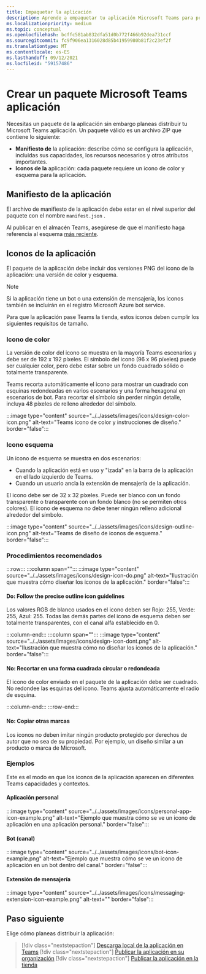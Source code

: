 ```yaml
---
title: Empaquetar la aplicación
description: Aprende a empaquetar tu aplicación Microsoft Teams para probar, cargar y publicar en la tienda.
ms.localizationpriority: medium
ms.topic: conceptual
ms.openlocfilehash: bcffc581ab832dfa51d0b772f466b92dea731ccf
ms.sourcegitcommit: fc9f906ea1316028d85b41959980b81f2c23ef2f
ms.translationtype: MT
ms.contentlocale: es-ES
ms.lasthandoff: 09/12/2021
ms.locfileid: "59157486"
---
```

# <a name="create-a-microsoft-teams-app-package"></a>Crear un paquete Microsoft Teams aplicación

Necesitas un paquete de la aplicación sin embargo planeas distribuir tu Microsoft Teams aplicación. Un paquete válido es un archivo ZIP que contiene lo siguiente:

* **Manifiesto de** la aplicación: describe cómo se configura la aplicación, incluidas sus capacidades, los recursos necesarios y otros atributos importantes.
* **Iconos de la** aplicación: cada paquete requiere un icono de color y esquema para la aplicación.

## <a name="app-manifest"></a>Manifiesto de la aplicación

El archivo de manifiesto de la aplicación debe estar en el nivel superior del paquete con el nombre `manifest.json` . 

Al publicar en el almacén Teams, asegúrese de que el manifiesto haga referencia al esquema [más reciente](~/resources/schema/manifest-schema.md).

## <a name="app-icons"></a>Iconos de la aplicación

El paquete de la aplicación debe incluir dos versiones PNG del icono de la aplicación: una versión de color y esquema.

> [!Note]
> Si la aplicación tiene un bot o una extensión de mensajería, los iconos también se incluirán en el registro Microsoft Azure bot service.

Para que la aplicación pase Teams la tienda, estos iconos deben cumplir los siguientes requisitos de tamaño.

### <a name="color-icon"></a>Icono de color

La versión de color del icono se muestra en la mayoría Teams escenarios y debe ser de 192 x 192 píxeles. El símbolo del icono (96 x 96 píxeles) puede ser cualquier color, pero debe estar sobre un fondo cuadrado sólido o totalmente transparente.

Teams recorta automáticamente el icono para mostrar un cuadrado con esquinas redondeadas en varios escenarios y una forma hexagonal en escenarios de bot. Para recortar el símbolo sin perder ningún detalle, incluya 48 píxeles de relleno alrededor del símbolo.

:::image type="content" source="../../assets/images/icons/design-color-icon.png" alt-text="Teams icono de color y instrucciones de diseño." border="false":::

### <a name="outline-icon"></a>Icono esquema

Un icono de esquema se muestra en dos escenarios:

* Cuando la aplicación está en uso y "izada" en la barra de la aplicación en el lado izquierdo de Teams.
* Cuando un usuario ancla la extensión de mensajería de la aplicación.

El icono debe ser de 32 x 32 píxeles. Puede ser blanco con un fondo transparente o transparente con un fondo blanco (no se permiten otros colores). El icono de esquema no debe tener ningún relleno adicional alrededor del símbolo.

:::image type="content" source="../../assets/images/icons/design-outline-icon.png" alt-text="Teams de diseño de iconos de esquema." border="false":::

### <a name="best-practices"></a>Procedimientos recomendados

:::row:::
   :::column span="":::
:::image type="content" source="../../assets/images/icons/design-icon-do.png" alt-text="Ilustración que muestra cómo diseñar los iconos de la aplicación." border="false":::

#### <a name="do-follow-the-precise-outline-icon-guidelines"></a>Do: Follow the precise outline icon guidelines

Los valores RGB de blanco usados en el icono deben ser Rojo: 255, Verde: 255, Azul: 255. Todas las demás partes del icono de esquema deben ser totalmente transparentes, con el canal alfa establecido en 0.

   :::column-end:::
   :::column span="":::
:::image type="content" source="../../assets/images/icons/design-icon-dont.png" alt-text="Ilustración que muestra cómo no diseñar los iconos de la aplicación." border="false":::

#### <a name="dont-crop-in-a-circular-or-rounded-square-shape"></a>No: Recortar en una forma cuadrada circular o redondeada

El icono de color enviado en el paquete de la aplicación debe ser cuadrado. No redondee las esquinas del icono. Teams ajusta automáticamente el radio de esquina.

   :::column-end:::
:::row-end:::

#### <a name="dont-copy-other-brands"></a>No: Copiar otras marcas

Los iconos no deben imitar ningún producto protegido por derechos de autor que no sea de su propiedad. Por ejemplo, un diseño similar a un producto o marca de Microsoft.

### <a name="examples"></a>Ejemplos

Este es el modo en que los iconos de la aplicación aparecen en diferentes Teams capacidades y contextos.

#### <a name="personal-app"></a>Aplicación personal

:::image type="content" source="../../assets/images/icons/personal-app-icon-example.png" alt-text="Ejemplo que muestra cómo se ve un icono de aplicación en una aplicación personal." border="false":::

#### <a name="bot-channel"></a>Bot (canal)

:::image type="content" source="../../assets/images/icons/bot-icon-example.png" alt-text="Ejemplo que muestra cómo se ve un icono de aplicación en un bot dentro del canal." border="false":::

#### <a name="messaging-extension"></a>Extensión de mensajería

:::image type="content" source="../../assets/images/icons/messaging-extension-icon-example.png" alt-text="<texto alternativo>" border="false":::

## <a name="next-step"></a>Paso siguiente

Elige cómo planeas distribuir la aplicación:

> [!div class="nextstepaction"]
> [Descarga local de la aplicación en Teams](~/concepts/deploy-and-publish/apps-upload.md)
> [!div class="nextstepaction"]
> [Publicar la aplicación en su organización](/MicrosoftTeams/tenant-apps-catalog-teams?toc=/microsoftteams/platform/toc.json&bc=/MicrosoftTeams/breadcrumb/toc.json)
> [!div class="nextstepaction"]
> [Publicar la aplicación en la tienda](~/concepts/deploy-and-publish/appsource/publish.md)
